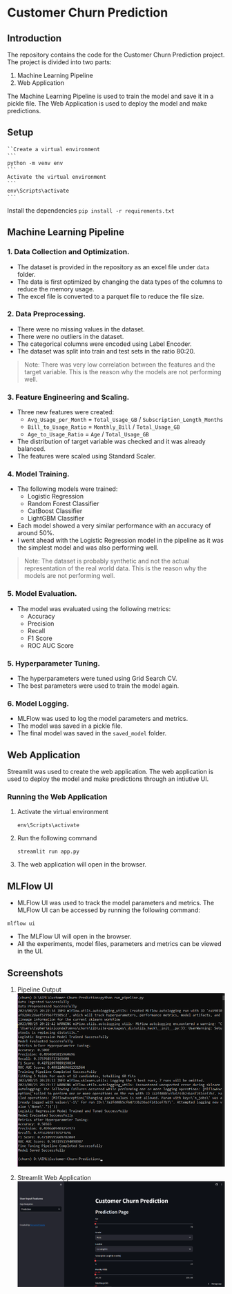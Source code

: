 # Customer Churn Prediction

## Introduction
The repository contains the code for the Customer Churn Prediction project. The project is divided into two parts:
1. Machine Learning Pipeline
2. Web Application

The Machine Learning Pipeline is used to train the model and save it in a pickle file. The Web Application is used to deploy the model and make predictions.

## Setup

    ``Create a virtual environment
    ```
    python -m venv env
    ```
    Activate the virtual environment
    ```
    env\Scripts\activate
    ```
Install the dependencies
    ```
    pip install -r requirements.txt
    ```

## Machine Learning Pipeline

### 1. Data Collection and Optimization.
- The dataset is provided in the repository as an excel file under `data` folder.
- The data is first optimized by changing the data types of the columns to reduce the memory usage.
- The excel file is converted to a parquet file to reduce the file size.

### 2. Data Preprocessing.
- There were no missing values in the dataset.
- There were no outliers in the dataset.
- The categorical columns were encoded using Label Encoder.
- The dataset was split into train and test sets in the ratio 80:20.

> Note: There was very low correlation between the features and the target variable. This is the reason why the models are not performing well.

### 3. Feature Engineering and Scaling.
- Three new features were created:
    - `Avg_Usage_per_Month` = `Total_Usage_GB` / `Subscription_Length_Months`
    - `Bill_to_Usage_Ratio` = `Monthly_Bill` / `Total_Usage_GB`
    - `Age_to_Usage_Ratio` = `Age` / `Total_Usage_GB`
- The distribution of target variable was checked and it was already balanced.
- The features were scaled using Standard Scaler.

### 4. Model Training.
- The following models were trained:
    - Logistic Regression
    - Random Forest Classifier
    - CatBoost Classifier
    - LightGBM Classifier
- Each model showed a very similar performance with an accuracy of around 50%.
- I went ahead with the Logistic Regression model in the pipeline as it was the simplest model and was also performing well.

> Note: The dataset is probably synthetic and not the actual representation of the real world data. This is the reason why the models are not performing well.

### 5. Model Evaluation.
- The model was evaluated using the following metrics:
    - Accuracy
    - Precision
    - Recall
    - F1 Score
    - ROC AUC Score

### 5. Hyperparameter Tuning.
- The hyperparameters were tuned using Grid Search CV.
- The best parameters were used to train the model again.

### 6. Model Logging.
- MLFlow was used to log the model parameters and metrics.
- The model was saved in a pickle file.
- The final model was saved in the `saved_model` folder.

## Web Application
Streamlit was used to create the web application. The web application is used to deploy the model and make predictions through an intiutive UI.

### Running the Web Application
1. Activate the virtual environment
    ```
    env\Scripts\activate
    ```
2. Run the following command
    ```
    streamlit run app.py
    ```
3. The web application will open in the browser.

## MLFlow UI
- MLFlow UI was used to track the model parameters and metrics. The MLFlow UI can be accessed by running the following command:
```
mlflow ui
```
- The MLFlow UI will open in the browser.
- All the experiments, model files, parameters and metrics can be viewed in the UI.

## Screenshots
1. Pipeline Output
![Pipeline Screenshot](./assets/pipeline.png)

2. Streamlit Web Application
![Streamlit App Screenshot](./assets/streamlit.png)
